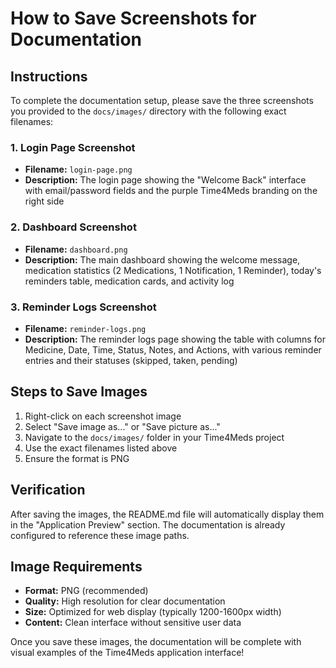# How to Save Screenshots for Documentation

## Instructions

To complete the documentation setup, please save the three screenshots you provided to the `docs/images/` directory with the following exact filenames:

### 1. Login Page Screenshot
- **Filename:** `login-page.png`
- **Description:** The login page showing the "Welcome Back" interface with email/password fields and the purple Time4Meds branding on the right side

### 2. Dashboard Screenshot  
- **Filename:** `dashboard.png`
- **Description:** The main dashboard showing the welcome message, medication statistics (2 Medications, 1 Notification, 1 Reminder), today's reminders table, medication cards, and activity log

### 3. Reminder Logs Screenshot
- **Filename:** `reminder-logs.png` 
- **Description:** The reminder logs page showing the table with columns for Medicine, Date, Time, Status, Notes, and Actions, with various reminder entries and their statuses (skipped, taken, pending)

## Steps to Save Images

1. Right-click on each screenshot image
2. Select "Save image as..." or "Save picture as..."
3. Navigate to the `docs/images/` folder in your Time4Meds project
4. Use the exact filenames listed above
5. Ensure the format is PNG

## Verification

After saving the images, the README.md file will automatically display them in the "Application Preview" section. The documentation is already configured to reference these image paths.

## Image Requirements

- **Format:** PNG (recommended)
- **Quality:** High resolution for clear documentation
- **Size:** Optimized for web display (typically 1200-1600px width)
- **Content:** Clean interface without sensitive user data

Once you save these images, the documentation will be complete with visual examples of the Time4Meds application interface!
